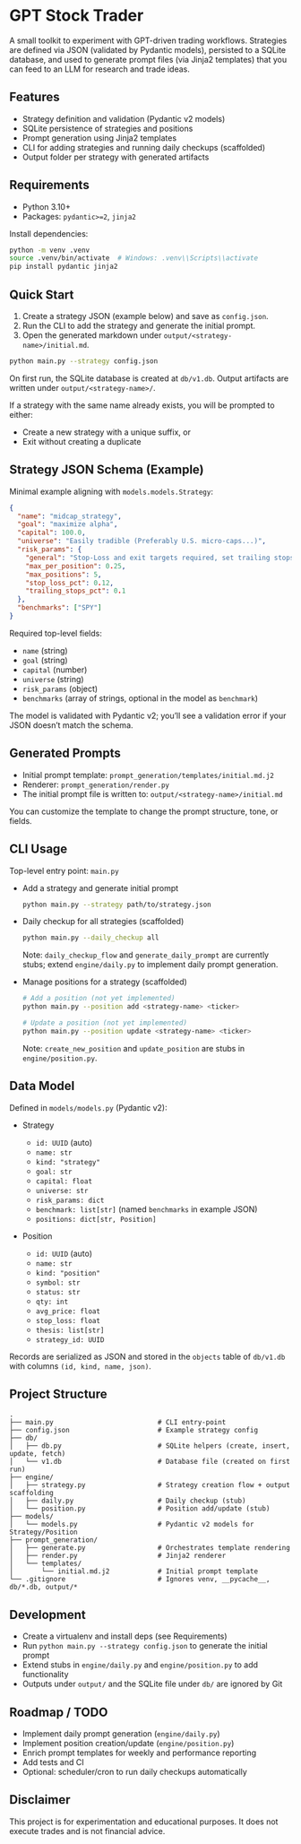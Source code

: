 # GPT Stock Trader

A small toolkit to experiment with GPT-driven trading workflows. Strategies are defined via JSON (validated by Pydantic models), persisted to a SQLite database, and used to generate prompt files (via Jinja2 templates) that you can feed to an LLM for research and trade ideas.

## Features
- Strategy definition and validation (Pydantic v2 models)
- SQLite persistence of strategies and positions
- Prompt generation using Jinja2 templates
- CLI for adding strategies and running daily checkups (scaffolded)
- Output folder per strategy with generated artifacts

## Requirements
- Python 3.10+
- Packages: `pydantic>=2`, `jinja2`

Install dependencies:

```bash
python -m venv .venv
source .venv/bin/activate  # Windows: .venv\\Scripts\\activate
pip install pydantic jinja2
```

## Quick Start
1) Create a strategy JSON (example below) and save as `config.json`.
2) Run the CLI to add the strategy and generate the initial prompt.
3) Open the generated markdown under `output/<strategy-name>/initial.md`.

```bash
python main.py --strategy config.json
```

On first run, the SQLite database is created at `db/v1.db`. Output artifacts are written under `output/<strategy-name>/`.

If a strategy with the same name already exists, you will be prompted to either:
- Create a new strategy with a unique suffix, or
- Exit without creating a duplicate

## Strategy JSON Schema (Example)
Minimal example aligning with `models.models.Strategy`:

```json
{
  "name": "midcap_strategy",
  "goal": "maximize alpha",
  "capital": 100.0,
  "universe": "Easily tradible (Preferably U.S. micro-caps...)",
  "risk_params": {
    "general": "Stop-Loss and exit targets required, set trailing stops...",
    "max_per_position": 0.25,
    "max_positions": 5,
    "stop_loss_pct": 0.12,
    "trailing_stops_pct": 0.1
  },
  "benchmarks": ["SPY"]
}
```

Required top-level fields:
- `name` (string)
- `goal` (string)
- `capital` (number)
- `universe` (string)
- `risk_params` (object)
- `benchmarks` (array of strings, optional in the model as `benchmark`)

The model is validated with Pydantic v2; you’ll see a validation error if your JSON doesn’t match the schema.

## Generated Prompts
- Initial prompt template: `prompt_generation/templates/initial.md.j2`
- Renderer: `prompt_generation/render.py`
- The initial prompt file is written to: `output/<strategy-name>/initial.md`

You can customize the template to change the prompt structure, tone, or fields.

## CLI Usage
Top-level entry point: `main.py`

- Add a strategy and generate initial prompt
  ```bash
  python main.py --strategy path/to/strategy.json
  ```

- Daily checkup for all strategies (scaffolded)
  ```bash
  python main.py --daily_checkup all
  ```
  Note: `daily_checkup_flow` and `generate_daily_prompt` are currently stubs; extend `engine/daily.py` to implement daily prompt generation.

- Manage positions for a strategy (scaffolded)
  ```bash
  # Add a position (not yet implemented)
  python main.py --position add <strategy-name> <ticker>

  # Update a position (not yet implemented)
  python main.py --position update <strategy-name> <ticker>
  ```
  Note: `create_new_position` and `update_position` are stubs in `engine/position.py`.

## Data Model
Defined in `models/models.py` (Pydantic v2):

- Strategy
  - `id: UUID` (auto)
  - `name: str`
  - `kind: "strategy"`
  - `goal: str`
  - `capital: float`
  - `universe: str`
  - `risk_params: dict`
  - `benchmark: list[str]` (named `benchmarks` in example JSON)
  - `positions: dict[str, Position]`

- Position
  - `id: UUID` (auto)
  - `name: str`
  - `kind: "position"`
  - `symbol: str`
  - `status: str`
  - `qty: int`
  - `avg_price: float`
  - `stop_loss: float`
  - `thesis: list[str]`
  - `strategy_id: UUID`

Records are serialized as JSON and stored in the `objects` table of `db/v1.db` with columns `(id, kind, name, json)`.

## Project Structure
```
.
├── main.py                          # CLI entry-point
├── config.json                      # Example strategy config
├── db/
│   ├── db.py                        # SQLite helpers (create, insert, update, fetch)
│   └── v1.db                        # Database file (created on first run)
├── engine/
│   ├── strategy.py                  # Strategy creation flow + output scaffolding
│   ├── daily.py                     # Daily checkup (stub)
│   └── position.py                  # Position add/update (stub)
├── models/
│   └── models.py                    # Pydantic v2 models for Strategy/Position
├── prompt_generation/
│   ├── generate.py                  # Orchestrates template rendering
│   ├── render.py                    # Jinja2 renderer
│   └── templates/
│       └── initial.md.j2            # Initial prompt template
└── .gitignore                       # Ignores venv, __pycache__, db/*.db, output/*
```

## Development
- Create a virtualenv and install deps (see Requirements)
- Run `python main.py --strategy config.json` to generate the initial prompt
- Extend stubs in `engine/daily.py` and `engine/position.py` to add functionality
- Outputs under `output/` and the SQLite file under `db/` are ignored by Git

## Roadmap / TODO
- Implement daily prompt generation (`engine/daily.py`)
- Implement position creation/update (`engine/position.py`)
- Enrich prompt templates for weekly and performance reporting
- Add tests and CI
- Optional: scheduler/cron to run daily checkups automatically

## Disclaimer
This project is for experimentation and educational purposes. It does not execute trades and is not financial advice.

